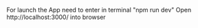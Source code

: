 For launch the App need to enter in terminal "npm run dev"
Open http://localhost:3000/ into browser
